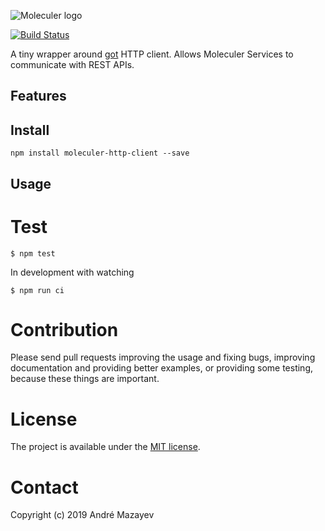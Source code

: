 ![Moleculer logo](http://moleculer.services/images/banner.png)

[![Build Status](https://travis-ci.org/AndreMaz/moleculer-http-client.svg?branch=master)](https://travis-ci.org/AndreMaz/moleculer-http-client)

A tiny wrapper around [got](https://github.com/sindresorhus/got) HTTP client. Allows Moleculer Services to communicate with REST APIs.

## Features

## Install

```
npm install moleculer-http-client --save
```

## Usage

# Test

```
$ npm test
```

In development with watching

```
$ npm run ci
```

# Contribution

Please send pull requests improving the usage and fixing bugs, improving documentation and providing better examples, or providing some testing, because these things are important.

# License

The project is available under the [MIT license](https://tldrlegal.com/license/mit-license).

# Contact

Copyright (c) 2019 André Mazayev
